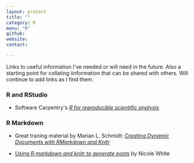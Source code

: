 ```yaml
---
layout: project
title: ""
category: R
menu: "R"
github:
website:
contact:

---
```


Links to useful information I've needed or will need in the future. Also a starting point for collating iinformation that can be shared with others. Will continue to add links as I find them. 

### R and RStudio

- Software Carpentry's [_R for reproducible scientific analysis_](http://swcarpentry.github.io/r-novice-gapminder/)

### R Markdown

- Great traning material by Marian L. Schmidt: [_Creating Dynamic Documents with RMarkdown and Knitr_](http://rpubs.com/marschmi/RMarkdown)

- [_Using R markdown and knitr to generate posts_](http://nicolewhite.github.io/2015/02/07/r-blogging-with-rmarkdown-knitr-jekyll.html) by Nicole White

